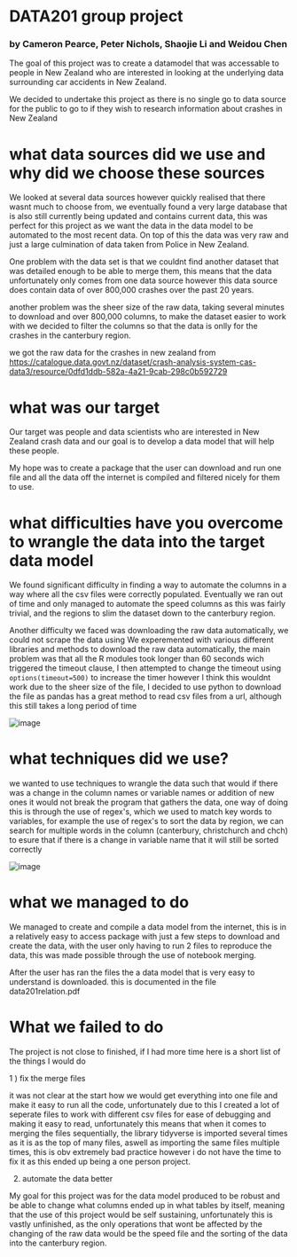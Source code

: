# DATA201 group project 

### by Cameron Pearce, Peter Nichols, Shaojie Li and Weidou Chen

The goal of this project was to create a datamodel that was accessable to people in New Zealand who are interested in looking at the underlying data
surrounding car accidents in New Zealand.

We decided to undertake this project as there is no single go to data source for the public to go to if they wish to research information about crashes in New Zealand 

# what data sources did we use and why did we choose these sources 

We looked at several data sources however quickly realised that there wasnt much to choose from, 
we eventually found a very large database that is also still currently being updated and contains current data, this was perfect for this project
as we want the data in the data model to be automated to the most recent data. On top of this the data was very raw and just a large culmination of data taken from Police in New Zealand.

One problem with the data set is that we couldnt find another dataset that was detailed enough to be able to merge them, this means that the data unfortunately only comes from one data source however this data source does contain data of over 800,000 crashes over the past 20 years. 

another problem was the sheer size of the raw data, taking several minutes to download and over 800,000 columns, to make the dataset easier to work with we decided to filter the columns so that the data is onlly for the crashes in the canterbury region.


we got the raw data for the crashes in new zealand from
https://catalogue.data.govt.nz/dataset/crash-analysis-system-cas-data3/resource/0dfd1ddb-582a-4a21-9cab-298c0b592729


# what was our target 

Our target was people and data scientists who are interested in New Zealand crash data and our goal is to develop a data model that will help these people.

My hope was to create a package that the user can download and run one file and all the data off the internet is compiled and filtered nicely for them to use. 

# what difficulties have you overcome to wrangle the data into the target data model

We found significant difficulty in finding a way to automate the columns in a way where all the csv files were correctly populated. 
Eventually we ran out of time and only managed to automate the speed columns as this was fairly trivial, and the regions to slim the dataset down to the canterbury region.

Another difficulty we faced was downloading the raw data automatically, we could not scrape the data using 
We experemented with various different libraries and methods to download the raw data automatically, the main problem was that all the R modules took longer than 60 seconds wich triggered the timeout clause, I then attempted to change the timeout using `options(timeout=500)` to increase the timer however I think this wouldnt work due to the sheer size of the file, I decided to use python to download the file as pandas has a great method to read csv files from a url, although this still takes a long period of time 

![image](https://user-images.githubusercontent.com/97574130/198871078-d3dc5d9e-0e37-41a8-9006-6de2e5316623.png)


# what techniques did we use? 

we wanted to use techniques to wrangle the data such that would if there was a change in the column names or variable names or addition of new ones it would not break the program that gathers the data, one way of doing this is through the use of regex's, which we used to match key words to variables, for example the use of regex's to sort the data by region, we can search for multiple words in the column (canterbury, christchurch and chch) to esure that if there is a change in variable name that it will still be sorted correctly

![image](https://user-images.githubusercontent.com/97574130/197939530-208d1aa1-ed84-43a2-9e78-22cf8d55be28.png)


# what we managed to do 

We managed to create and compile a data model from the internet, this is in a relatively easy to access package with just a few steps to download and create the data, with the user only having to run 2 files to reproduce the data, this was made possible through the use of notebook merging.

After the user has ran the files the a data model that is very easy to understand is downloaded. this is documented in the file data201relation.pdf


# What we failed to do

The project is not close to finished, if I had more time here is a short list of the things I would do

1 ) fix the merge files 

it was not clear at the start how we would get everything into one file and make it easy to run all the code, unfortunately due to this I created a lot of seperate files to work with different csv files for ease of debugging and making it easy to read, unfortunately this means that when it comes to merging the files sequentially, the library tidyverse is imported several times as it is as the top of many files, aswell as importing the same files multiple times, this is obv extremely bad practice however i do not have the time to fix it as this ended up being a one person project.

2) automate the data better

My goal for this project was for the data model produced to be robust and be able to change what columns ended up in what tables by itself, meaning that the use of this project would be self sustaining, unfortunately this is vastly unfinished, as the only operations that wont be affected by the changing of the raw data would be the speed file and the sorting of the data into the canterbury region. 





